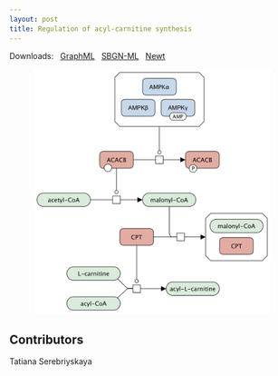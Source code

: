 ```yaml
---
layout: post
title: Regulation of acyl-carnitine synthesis
---
```


Downloads: &nbsp; 
[GraphML](../downloads/F014-carnitine.graphml) &nbsp;
[SBGN-ML](../downloads/F014-carnitine.sbgn) &nbsp;
[Newt](http://web.newteditor.org/?URL=http://metabolismregulation.org/downloads/F014-carnitine.sbgn) &nbsp;
<p align="middle"><a href="/malonyl-CoA/"><img id="image" src="/downloads/F014-carnitine.png" width="420"/></a></p>

## Contributors

Tatiana Serebriyskaya
